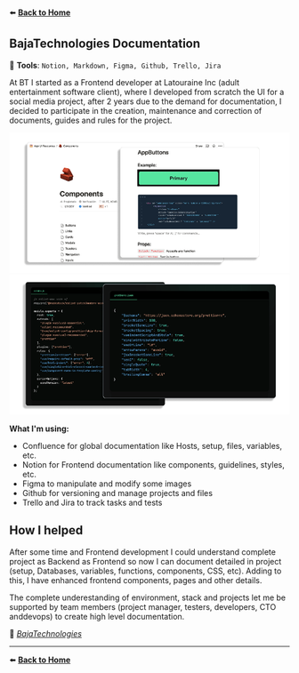 :arrow_left: **[Back to Home](/README.md)**
## BajaTechnologies Documentation

:wrench: **Tools**: `Notion, Markdown, Figma, Github, Trello, Jira`

At BT I started as a Frontend developer at Latouraine Inc (adult entertainment software client), where I developed from scratch the UI for a social media project, after 2 years due to the demand for documentation, I decided to participate in the creation, maintenance and correction of documents, guides and rules for the project.

![](/bajatechnologies/assets/bt_details_1.png)
![](/bajatechnologies/assets/bt_details_2.png)


**What I'm using:**

- Confluence for global documentation like Hosts, setup, files, variables, etc.
- Notion for Frontend documentation like components, guidelines, styles, etc.
- Figma to manipulate and modify some images
- Github for versioning and manage projects and files
- Trello and Jira to track tasks and tests


## How I helped

After some time and Frontend development I could understand complete project as Backend as Frontend so now I can document detailed in project (setup, Databases, variables, functions, components, CSS, etc). Adding to this, I have enhanced frontend components, pages and other details.

The complete underestanding of environment, stack and projects let me be supported by team members (project manager, testers, developers, CTO anddevops) to create high level documentation.


:link: _[BajaTechnologies](https://bajatechnologies.com/ "BajaTechnologies")_

-------
:arrow_left: **[Back to Home](/README.md)**